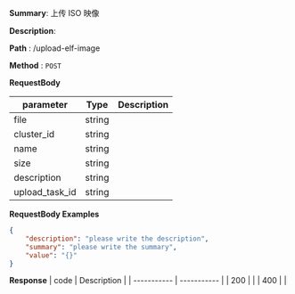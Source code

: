 **Summary**: 上传 ISO 映像

**Description**: 

**Path** : /upload-elf-image

**Method** : `POST`


**RequestBody**

| parameter | Type | Description |
| ----------- | ----------- |----------- |
| file  |  string  |    |
| cluster_id  |  string  |    |
| name  |  string  |    |
| size  |  string  |    |
| description  |  string  |    |
| upload_task_id  |  string  |    |


**RequestBody Examples** 

```json
{
    "description": "please write the description",
    "summary": "please write the summary",
    "value": "{}"
}
```

**Response**
| code      | Description |
| ----------- | ----------- |
|  200   |       |
|  400   |       |

